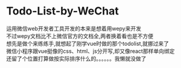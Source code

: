 # Todo-List-by-WeChat
运用微信web开发者工具开发的本来是想着用wepy来开发<br>
不过wepy文档比不上微信官方的文档全,两者换着看也是不方便<br>
想先是做个来练练手,就想起了刚学vue时做的那个todolist,就挪过来了<br>
微信小程序跟vue挺像的css、html、js分开写,却又像react那样单向绑定<br>
还留了个位置打算做按实际排序什么的。。。。。。我懒就没做了
